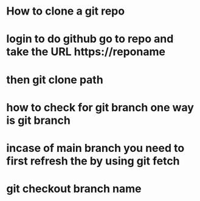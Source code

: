 # How to clone a git repo 
# login to do github go to repo and take the URL https://reponame 
# then git clone path 
# how to check for git branch one way is git branch 
# incase of main branch you need to first refresh the by using git fetch 
# git checkout branch name 